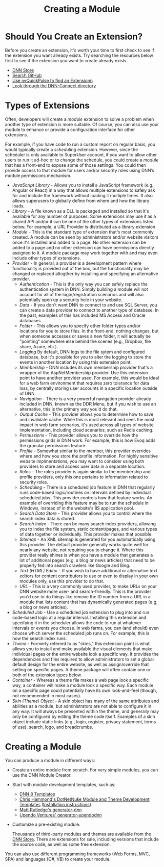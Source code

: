﻿---
uid: developers-extensions-overview
locale: en
title: Creating a Module
dnnversion: 09.02.00
related-topics: dnn-manifest-schema,module-features,module-architecture,about-evs
links: ["[DNN Module APIs](https://www.dnnsoftware.com/dnn-api/)","[DNN 8 API Reference](https://www.dnnsoftware.com/dnn-api/)","[DNN Wiki: Module Development](https://www.dnnsoftware.com/wiki/module-development/)","[DNN Community Blog: Module Development series by Clinton Patterson](https://www.dnnsoftware.com/community-blog/cid/155064/module-development-for-non-developers-skinners-dnn-beginners--blog-series-intro/)","[Using the new Module Development Templates for DotNetNuke 7 by Chris Hammond](https://www.chrishammond.com/blog/itemid/2616/using-the-new-module-development-templates-for-dot/)"]
---

# Should You Create an Extension?

Before you create an extension, it's worth your time to first check to see if the extension you want already exists.  Try searching the resources below first to see if the extension you want to create already exists.

* [DNN Store](https://store.dnnsoftware.com/)
* [Search GitHub](https://github.com/search?q=dnn)
* [Use nvQuickPulse to find an Extensionn](https://github.com/nvisionative/nvQuickPulse/blob/master/README.md)
* [Look through the DNN-Connect directory](https://www.dnn-connect.org/community/community-extensions)

# Types of Extensions

Often, developers will create a _module_ extension to solve a problem when another type of extension is more suitable.  Of course, you can also use your module to enhance or provide a configuration interface for other extensions. 

For example, if you have code to run a custom report on regular basis, you would typically create a _scheduling_ extension. However, since the scheduler is only available to SuperUser account, if you want to allow other users to run it ad-hoc or to change the schedule, you could create a  _module_ that has a front-end to expose some of those settings. You could then provide access to that module for users and/or security roles using DNN’s module permissions mechanism.

*   *JavaScript Library* - Allows you to install a JavaScript framework (e.g., Angular or React) in a way that allows multiple extensions to safely ask for and include the framework without loading it multiple times. It also allows superusers to globally define from where and how the library loads.  
*   *Library* - A file known as a DLL is packaged and installed so that it's available for any number of purposes. Some extensions may use it as a shared API and/or it can be one of the other types of extensions listed below.  For example, a URL Provider is distributed as a library extension.  
*   *Module* - This is the standard type of extension that's most commonly created. A module can be seen by administrators and/or website visitors once it's installed and added to a page. No other extension can be added to a page and no other extension can have permissions directly assigned to it. A module package may work together with and may even include other types of extensions.  
*   *Provider* - In general, a provider is a development pattern where functionality is provided out of the box, but the functionality may be changed or replaced altogther by installing and specifying an alternative provider.  
    *   *Authentication* - This is the only way you can safely replace the authentication system in DNN. Simply building a module will not account for all of the login/registration scenarios and will also potentially open up a security hole in your website.  
    *   *Data* - If you don't want DNN to connect to and use SQL Server, you can create a data provider to connect to another type of database. In the past, examples of this has included MS Access and Oracle databases.  
    *   *Folder* - This allows you to specify other folder types and/or locations for you to store files. In the front-end, nothing changes, but when someone accesses or saves a new folder, it will actually be "pointing" somewhere else behind the scenes (e.g., Dropbox, file share, Azure, etc.).  
    *   *Logging* By default, DNN logs to the file sytem and configured database, but it's possible for you to alter the logging to store the events in another location by using this extension point.  
    *   *Membership* - DNN includes its own membership provider that's a wrapper of the AspNetMembership provider. Use this extension point to have another provider used. For example, this would be ideal for a web farm environment that requires zero tolerance for data loss, by centrally storing user accounts in a specific location outside of DNN.  
    *   *Navigation* - There is a very powerful navigation provider already included in DNN, known as the DDR Menu, but if you wish to use an alternative, this is the primary way you'd do that.  
    *   *Output Cache* - This provider allows you to determine how to save and invalidate cache. While this is most relevant and sees the most impact in web farm scenarios, it's used across all types of website implementation, including cloud scenarios, such as Redis caching.  
    *   *Permissions* - This provider allows you to override how the permissions grids in DNN work.  For example, this is how Evoq adds the granular permissions feature.  
    *   *Profile* - Somewhat similar to the member, this provider overrides where and how you store the profile information. For highly sensitive website implmentations, you may want to consider using both providers to store and access user data in a separate location.   
    *   *Roles* - The roles provider is again similar to the membership and profile providers, only this one pertains to information related to security roles.  
    *   *Scheduling* - There is a scheduled job feature in DNN that regularly runs code-based logic/routines on intervals defined by individual scheduled jobs. This provider controls how that feature works. An example of overriding this feature may be to run the schedule in Windows, instead of in the website's IIS application pool.  
    *   *Search Data Store* - This provider allows you to control where the search index data is stored.  
    *   *Search Index* - There can be many search index providers, allowing you to index the file system, static content/pages, and various types of data together or individually. This provider makes that possible.   
    *   *Sitemap* - An XML sitemap is generated for you automatically using this provider.  The default provider generally works quite well for nearly any website, not requiring you to change it. Where this provider really shines is when you have a module that generates a lot of additional pages (e.g, a blog or news articles) that need to be properly fed into search crawlers like Google and Bing.  
    *   *Text (HTML) Editor* - If you wish to have additional or alternative text editors for content contributors to use or even to display in your own modules only, use this provider to do that.  
    *   *URL* - This is a very commonly used provider, to make URLs on your DNN website more user- and search-friendly. This is the provider you'd use to do things like remove the ID number from a URL in a module that lists content that has dynamically generated pages (e.g, a blog or news articles).   
*   *Scheduled Job* - Use a scheduled job extension to plug into and run code-based logic at a regular interval. Installing this extension and specifying it in the scheduler allows the code to run at whatever intervals or events you choose. In web farms, you can (and should) even choose which server the scheduled job runs on. For example, this is how the search index runs.  
*   *Theme* - Formerly referred to as "skins," this extension point is what allows you to install and make available the visual elements that make individual pages or the entire website look a specific way. It provides the dependencies and files required to allow administrators to set a global default design for the entire website, as well as assign/override that setting on specific pages. A theme package will often contain one or both of the extension types below.  
   *   *Container* - Whereas a theme file makes a web page look a specific way, a container will make a module look a specific way.  Each module on a specific page could potentially have its own look-and-feel (though, not recommended in most cases).   
   *   *Skin (Theme) Object* - A skin object has many of the same attributes and abilities as a module, but administrators are not able to configure it in any way.  It will always be presented within the theme, and generally may only be configured by editing the theme code itself. Examples of a skin object include static links (e.g., login, register, privacy statement, terms of use), search, logo, and breadcrumbs.  

# Creating a Module  

You can produce a module in different ways:

*   Create an entire module from scratch. For very simple modules, you can use the DNN Module Creator.
*   Start with module development templates, such as:
    *   [DNN 8 Templates](https://github.com/dnnsoftware/DNN.Templates/releases/)
    *   [Chris Hammond's DotNetNuke Module and Theme Development Templates](https://github.com/ChrisHammond/DNNTemplates/) ([Installation instructions](https://www.chrishammond.com/blog/itemid/2616/using-the-new-module-development-templates-for-dot/))
    *   [Matt Rutledge's generator-dnn](https://github.com/mtrutledge/generator-dnn)
    *   [Upendo Ventures' generator-upendodnn](https://github.com/UpendoVentures/generator-upendodnn)
*   Customize a pre-existing module.

    Thousands of third-party modules and themes are available from the [DNN Store](https://store.dnnsoftware.com). There are extensions for sale, including versions that include the source code, as well as some free extension.



You can also use different programming frameworks (Web Forms, MVC, SPA) and languages (C#, VB) to create your module.
